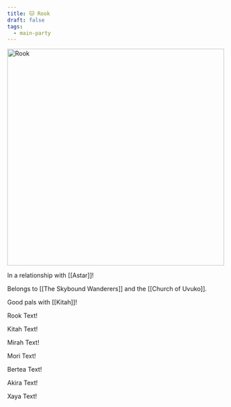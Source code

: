 ```yaml
---
title: 🐱 Rook
draft: false
tags:
  - main-party
---
```

<img src="https://i.imgur.com/GrA9R3S.jpeg" height="500" alt="Rook"> <br />

In a relationship with [[Astar]]!

Belongs to [[The Skybound Wanderers]] and the [[Church of Uvuko]].

Good pals with [[Kitah]]!
<p class="rook">Rook Text!</p>
<p class="kitah">Kitah Text!</p>
<p class="mirah">Mirah Text!</p>
<p class="mori">Mori Text!</p>
<p class="bertea">Bertea Text!</p>
<p class="akira">Akira Text!</p> 
<p class="xaya">Xaya Text!</p>